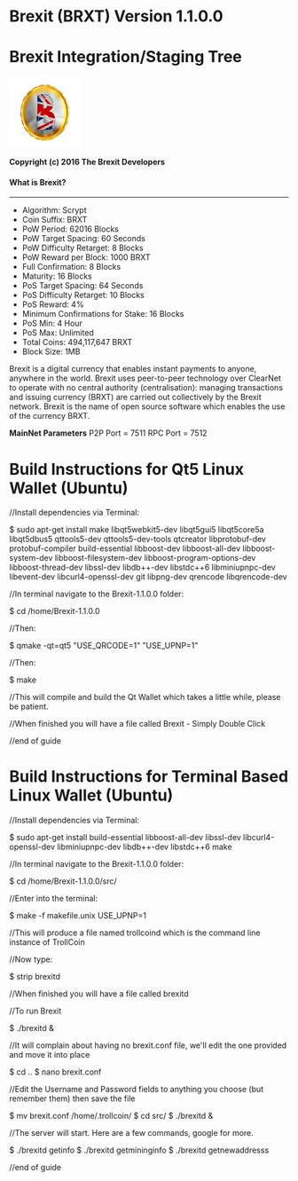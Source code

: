 # **Brexit (BRXT) Version 1.1.0.0**

Brexit Integration/Staging Tree
================================
![BRXT logo](https://raw.githubusercontent.com/brexitcoin/BrexitCoin/master/src/qt/res/icons/novacoin-128.png)

**Copyright (c) 2016 The Brexit Developers**

#### What is Brexit?
----------------
* Algorithm: Scrypt
* Coin Suffix: BRXT
* PoW Period: 62016 Blocks
* PoW Target Spacing: 60 Seconds
* PoW Difficulty Retarget: 8 Blocks
* PoW Reward per Block: 1000 BRXT
* Full Confirmation: 8 Blocks
* Maturity: 16 Blocks
* PoS Target Spacing: 64 Seconds
* PoS Difficulty Retarget: 10 Blocks
* PoS Reward: 4% 
* Minimum Confirmations for Stake: 16 Blocks
* PoS Min: 4 Hour
* PoS Max: Unlimited
* Total Coins: 494,117,647 BRXT
* Block Size: 1MB


Brexit is a digital currency that enables instant payments to anyone, anywhere in the world. Brexit uses peer-to-peer technology over ClearNet to operate with no central authority (centralisation): managing transactions and issuing currency (BRXT) are carried out collectively by the Brexit network. Brexit is the name of open source software which enables the use of the currency BRXT.



**MainNet Parameters**
P2P Port = 7511
RPC Port = 7512


Build Instructions for Qt5 Linux Wallet (Ubuntu)
================================================
//Install dependencies via Terminal:

$ sudo apt-get install make libqt5webkit5-dev libqt5gui5 libqt5core5a libqt5dbus5 qttools5-dev qttools5-dev-tools qtcreator libprotobuf-dev protobuf-compiler build-essential libboost-dev libboost-all-dev libboost-system-dev libboost-filesystem-dev libboost-program-options-dev libboost-thread-dev libssl-dev libdb++-dev libstdc++6 libminiupnpc-dev libevent-dev libcurl4-openssl-dev git libpng-dev qrencode libqrencode-dev

//In terminal navigate to the Brexit-1.1.0.0 folder:

$ cd /home/Brexit-1.1.0.0

//Then:

$ qmake -qt=qt5 "USE_QRCODE=1" "USE_UPNP=1"

//Then:

$ make

//This will compile and build the Qt Wallet which takes a little while, please be patient.

//When finished you will have a file called Brexit - Simply Double Click

//end of guide



Build Instructions for Terminal Based Linux Wallet (Ubuntu)
===========================================================
//Install dependencies via Terminal:

$ sudo apt-get install build-essential libboost-all-dev libssl-dev libcurl4-openssl-dev libminiupnpc-dev libdb++-dev libstdc++6 make 

//In terminal navigate to the Brexit-1.1.0.0 folder:

$ cd /home/Brexit-1.1.0.0/src/

//Enter into the terminal:

$ make -f makefile.unix USE_UPNP=1

//This will produce a file named trollcoind which is the command line instance of TrollCoin

//Now type:

$ strip brexitd

//When finished you will have a file called brexitd

//To run Brexit

$ ./brexitd & 

//It will complain about having no brexit.conf file, we'll edit the one provided and move it into place

$ cd ..
$ nano brexit.conf

//Edit the Username and Password fields to anything you choose (but remember them) then save the file

$ mv brexit.conf /home/.trollcoin/
$ cd src/
$ ./brexitd &

//The server will start. Here are a few commands, google for more.

$ ./brexitd getinfo
$ ./brexitd getmininginfo
$ ./brexitd getnewaddresss

//end of guide
